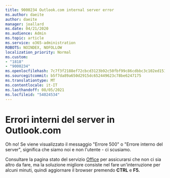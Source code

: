 ```yaml
---
title: 9000234 Outlook.com internal server error
ms.author: daeite
author: daeite
manager: joallard
ms.date: 04/21/2020
ms.audience: Admin
ms.topic: article
ms.service: o365-administration
ROBOTS: NOINDEX, NOFOLLOW
localization_priority: Normal
ms.custom:
- "1818"
- "9000234"
ms.openlocfilehash: 7c7f3f2188ef72cbcd3123b92c50fbf99c86cdbbc3c102ed151df341dc6f5910
ms.sourcegitcommit: b5f7da89a650d2915dc652449623c78be6247175
ms.translationtype: MT
ms.contentlocale: it-IT
ms.lasthandoff: 08/05/2021
ms.locfileid: "54024534"
---
```

# <a name="internal-server-errors-in-outlookcom"></a>Errori interni del server in Outlook.com

Oh no! Se viene visualizzato il messaggio "Errore 500" o "Errore interno del server", significa che siamo noi e non l'utente - ci scusiamo.

Consultare la pagina stato del servizio [Office](https://portal.office.com/servicestatus) per assicurarsi che non ci sia altro da fare, ma la soluzione migliore consiste nel fare un'interruzione per alcuni minuti, quindi aggiornare il browser premendo **CTRL** e **F5.**